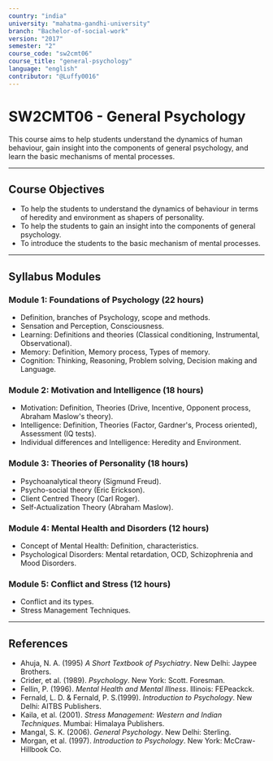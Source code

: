 ```yaml
---
country: "india"
university: "mahatma-gandhi-university"
branch: "Bachelor-of-social-work"
version: "2017"
semester: "2"
course_code: "sw2cmt06"
course_title: "general-psychology"
language: "english"
contributor: "@Luffy0016"
---
```

# SW2CMT06 - General Psychology

This course aims to help students understand the dynamics of human behaviour, gain insight into the components of general psychology, and learn the basic mechanisms of mental processes.

---
## Course Objectives

* To help the students to understand the dynamics of behaviour in terms of heredity and environment as shapers of personality.
* To help the students to gain an insight into the components of general psychology.
* To introduce the students to the basic mechanism of mental processes.

---
## Syllabus Modules

### Module 1: Foundations of Psychology (22 hours)
* Definition, branches of Psychology, scope and methods.
* Sensation and Perception, Consciousness.
* Learning: Definitions and theories (Classical conditioning, Instrumental, Observational).
* Memory: Definition, Memory process, Types of memory.
* Cognition: Thinking, Reasoning, Problem solving, Decision making and Language.

### Module 2: Motivation and Intelligence (18 hours)
* Motivation: Definition, Theories (Drive, Incentive, Opponent process, Abraham Maslow's theory).
* Intelligence: Definition, Theories (Factor, Gardner's, Process oriented), Assessment (IQ tests).
* Individual differences and Intelligence: Heredity and Environment.

### Module 3: Theories of Personality (18 hours)
* Psychoanalytical theory (Sigmund Freud).
* Psycho-social theory (Eric Erickson).
* Client Centred Theory (Carl Roger).
* Self-Actualization Theory (Abraham Maslow).

### Module 4: Mental Health and Disorders (12 hours)
* Concept of Mental Health: Definition, characteristics.
* Psychological Disorders: Mental retardation, OCD, Schizophrenia and Mood Disorders.

### Module 5: Conflict and Stress (12 hours)
* Conflict and its types.
* Stress Management Techniques.

---
## References
* Ahuja, N. A. (1995) *A Short Textbook of Psychiatry*. New Delhi: Jaypee Brothers.
* Crider, et al. (1989). *Psychology*. New York: Scott. Foresman.
* Fellin, P. (1996). *Mental Health and Mental Illness*. Illinois: FEPeackck.
* Fernald, L. D. & Fernald, P. S.(1999). *Introduction to Psychology*. New Delhi: AITBS Publishers.
* Kaila, et al. (2001). *Stress Management: Western and Indian Techniques*. Mumbai: Himalaya Publishers.
* Mangal, S. K. (2006). *General Psychology*. New Delhi: Sterling.
* Morgan, et al. (1997). *Introduction to Psychology*. New York: McCraw-Hillbook Co.